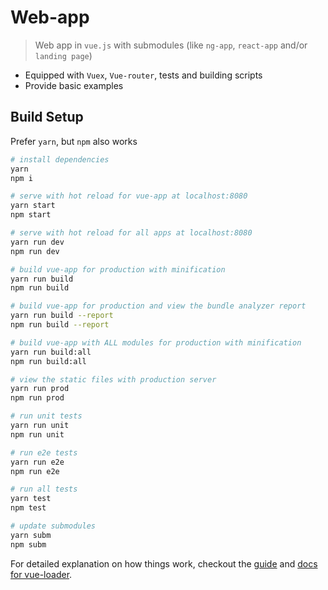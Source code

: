 # Web-app

> Web app in `vue.js` with submodules (like `ng-app`, `react-app` and/or `landing page`)

- Equipped with `Vuex`, `Vue-router`, tests and building scripts
- Provide basic examples

## Build Setup

Prefer `yarn`, but `npm` also works

``` bash
# install dependencies
yarn
npm i

# serve with hot reload for vue-app at localhost:8080
yarn start
npm start

# serve with hot reload for all apps at localhost:8080
yarn run dev
npm run dev

# build vue-app for production with minification
yarn run build
npm run build

# build vue-app for production and view the bundle analyzer report
yarn run build --report
npm run build --report

# build vue-app with ALL modules for production with minification
yarn run build:all
npm run build:all

# view the static files with production server
yarn run prod
npm run prod

# run unit tests
yarn run unit
npm run unit

# run e2e tests
yarn run e2e
npm run e2e

# run all tests
yarn test
npm test

# update submodules
yarn subm
npm subm
```

For detailed explanation on how things work, checkout the [guide](http://vuejs-templates.github.io/webpack/) and [docs for vue-loader](http://vuejs.github.io/vue-loader).
